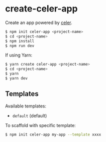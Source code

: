 # create-celer-app

Create an app powered by [celer](https://github.com/cyea/celer).

```bash
$ npm init celer-app <project-name>
$ cd <project-name>
$ npm install
$ npm run dev
```

If using Yarn:

```bash
$ yarn create celer-app <project-name>
$ cd <project-name>
$ yarn
$ yarn dev
```

## Templates

Available templates:

- `default` (default)


To scaffold with specific template:

```bash
$ npm init celer-app my-app --template xxxx
```